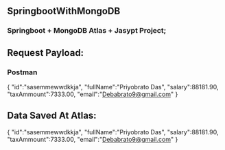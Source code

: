 ## SpringbootWithMongoDB

### Springboot + MongoDB Atlas + Jasypt Project;

## Request Payload:

### Postman
{
	"id":"sasemmewwdkkja",
	"fullName":"Priyobrato Das",
	"salary":88181.90,
	"taxAmmount":7333.00,
	"email":"Debabrato9@gmail.com"
}


## Data Saved At Atlas:

{
	"id":"sasemmewwdkkja",
	"fullName":"Priyobrato Das",
	"salary":88181.90,
	"taxAmmount":7333.00,
	"email":"Debabrato9@gmail.com"
}
